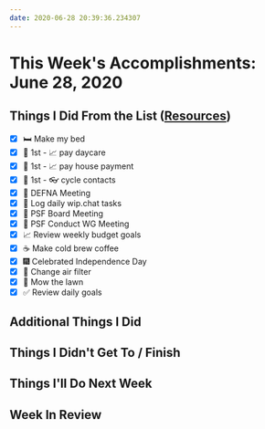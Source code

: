 ```yaml
---
date: 2020-06-28 20:39:36.234307
---
```


# This Week's Accomplishments: June 28, 2020

## Things I Did From the List ([Resources](resources.md))

- [x] :bed: Make my bed
- [x] :calendar: 1st - :chart_with_upwards_trend: pay daycare
- [x] :calendar: 1st - :chart_with_upwards_trend: pay house payment
- [x] :calendar: 1st - :eyeglasses: cycle contacts
- [x] :calendar: DEFNA Meeting
- [x] :calendar: Log daily wip.chat tasks
- [x] :calendar: PSF Board Meeting
- [x] :calendar: PSF Conduct WG Meeting
- [x] :chart_with_upwards_trend: Review weekly budget goals
- [x] :coffee: Make cold brew coffee
- [x] :fireworks: Celebrated Independence Day
- [x] :house_with_garden: Change air filter
- [x] :house_with_garden: Mow the lawn
- [x] :white_check_mark: Review daily goals

## Additional Things I Did

## Things I Didn't Get To / Finish

## Things I'll Do Next Week

## Week In Review
